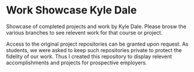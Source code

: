 # Work Showcase Kyle Dale
Showcase of completed projects and work by Kyle Dale. Please brosw the various branches to see relevent work for that course or project. 

Access to the original project repositories can be granted upon request. As students, we were asked to keep such repositories private to protect the fidelity of our work. Thus I created this repository to display relevent accomplishments and projects for prospective employers. 
